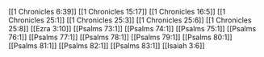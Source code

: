 [[1 Chronicles 6:39]]
[[1 Chronicles 15:17]]
[[1 Chronicles 16:5]]
[[1 Chronicles 25:1]]
[[1 Chronicles 25:3]]
[[1 Chronicles 25:6]]
[[1 Chronicles 25:8]]
[[Ezra 3:10]]
[[Psalms 73:1]]
[[Psalms 74:1]]
[[Psalms 75:1]]
[[Psalms 76:1]]
[[Psalms 77:1]]
[[Psalms 78:1]]
[[Psalms 79:1]]
[[Psalms 80:1]]
[[Psalms 81:1]]
[[Psalms 82:1]]
[[Psalms 83:1]]
[[Isaiah 3:6]]
